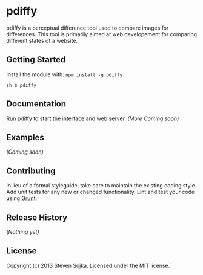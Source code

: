 # pdiffy

pdiffy is a perceptual difference tool used to compare images for differences. This tool is primarily aimed at web developement
for comparing different states of a website.

## Getting Started
Install the module with: `npm install -g pdiffy`

``sh
$ pdiffy
``

## Documentation
Run pdiffy to start the interface and web server.
_(More Coming soon)_

## Examples
_(Coming soon)_

## Contributing
In lieu of a formal styleguide, take care to maintain the existing coding style. 
Add unit tests for any new or changed functionality. Lint and test your code using [Grunt](http://gruntjs.com/).

## Release History
_(Nothing yet)_

## License
Copyright (c) 2013 Steven Sojka. Licensed under the MIT license.`

